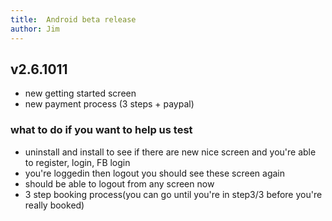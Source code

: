 ```yaml
---
title:  Android beta release
author: Jim
---
```


## v2.6.1011
- new getting started screen
- new payment process (3 steps + paypal)

### what to do if you want to help us test
- uninstall and install to see if there are new nice screen and you're able to register, login, FB login
- you're loggedin then logout you should see these screen again
- should be able to logout from any screen now
- 3 step booking process(you can go until you're in step3/3 before you're really booked)
